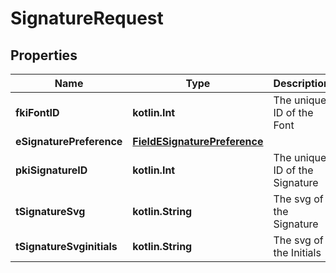 
# SignatureRequest

## Properties
| Name | Type | Description | Notes |
| ------------ | ------------- | ------------- | ------------- |
| **fkiFontID** | **kotlin.Int** | The unique ID of the Font |  |
| **eSignaturePreference** | [**FieldESignaturePreference**](FieldESignaturePreference.md) |  |  |
| **pkiSignatureID** | **kotlin.Int** | The unique ID of the Signature |  [optional] |
| **tSignatureSvg** | **kotlin.String** | The svg of the Signature |  [optional] |
| **tSignatureSvginitials** | **kotlin.String** | The svg of the Initials |  [optional] |



